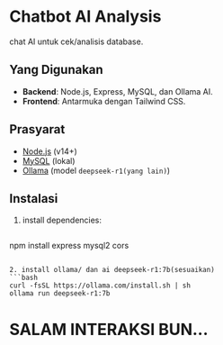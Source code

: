 # Chatbot AI Analysis

 chat AI untuk cek/analisis database.

## Yang Digunakan
- **Backend**: Node.js, Express, MySQL, dan Ollama AI.
- **Frontend**: Antarmuka dengan Tailwind CSS.

## Prasyarat
- [Node.js](https://nodejs.org/) (v14+)
- [MySQL](https://www.mysql.com/) (lokal)
- [Ollama](https://ollama.ai/) (model `deepseek-r1(yang lain)`)

## Instalasi

1. install dependencies:

   ```bash
npm install express mysql2 cors
   ```

2. install ollama/ dan ai deepseek-r1:7b(sesuaikan)
 ```bash
curl -fsSL https://ollama.com/install.sh | sh
ollama run deepseek-r1:7b
   ```

# SALAM INTERAKSI BUN...